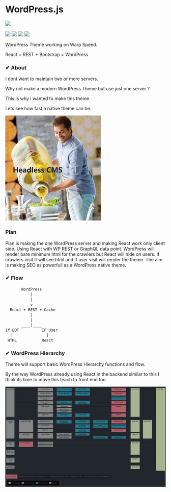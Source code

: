 # WordPress.js


![](https://img.shields.io/badge/Status-Under_Development-orange.svg)

![](https://img.shields.io/badge/WordPress-blue.svg) 
![](https://img.shields.io/badge/JS-yellow.svg)
![](https://img.shields.io/badge/React-yellow.svg)
![](https://img.shields.io/badge/REST-pink.svg)


WordPress Theme working on Warp Speed.

React + REST + Bootstrap + WordPress


### ✔ About
I dont want to maintain two or more servers.

Why not make a modern WordPress Theme but use just one server ?

This is why i wanted to make this theme. 

Lets see how fast a native theme can be.

![](https://raw.githubusercontent.com/sinanisler/sinanisler/master/img/headless-cms.jpg)


### Plan
Plan is making the one WordPress server and making React work only client side.
Using React with WP REST or GraphQL data point.
WordPress will render bare minimum html for the crawlers but React will hide on users.
If crawlers visit it will see html and if user visit will render the theme. 
The aim is making SEO as powerfull as a WordPress native theme.



### ✔ Flow
```
       WordPress 
           |
           |
           v
  React + REST + Cache
           |
           |
       ____|____
If BOT          IF User
  |               |
 HTML           React 
```

### ✔ WordPress Hierarchy
Theme will support basic WordPress Hierarchy functions and flow.

By the way WordPress already using React in the backend similar to this I think its time to move this teach to front end too.

![](https://raw.githubusercontent.com/sinanisler/sinanisler/master/WordPress-Hierarchy-v2.png)
